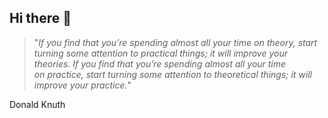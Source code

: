 ## Hi there 👋

> "*If you find that you’re spending almost all your time on theory,  start turning some attention to practical things; it will improve  your theories. If you find that you’re spending almost all your time  
> on practice, start turning some attention to theoretical things; it  will improve your practice.*"
> 
Donald Knuth

<!--
**vmmon-th0/vmmon-th0** is a ✨ _special_ ✨ repository because its `README.md` (this file) appears on your GitHub profile.

Here are some ideas to get you started:

- 🔭 I’m currently working on ...
- 🌱 I’m currently learning ...
- 👯 I’m looking to collaborate on ...
- 🤔 I’m looking for help with ...
- 💬 Ask me about ...
- 📫 How to reach me: ...
- 😄 Pronouns: ...
- ⚡ Fun fact: ...
-->
